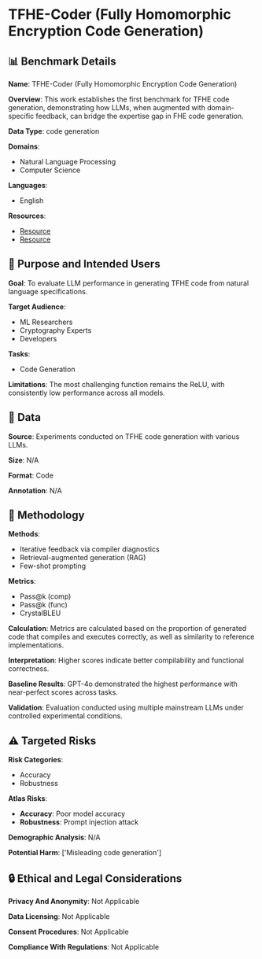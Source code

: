 # TFHE-Coder (Fully Homomorphic Encryption Code Generation)

## 📊 Benchmark Details

**Name**: TFHE-Coder (Fully Homomorphic Encryption Code Generation)

**Overview**: This work establishes the first benchmark for TFHE code generation, demonstrating how LLMs, when augmented with domain-specific feedback, can bridge the expertise gap in FHE code generation.

**Data Type**: code generation

**Domains**:
- Natural Language Processing
- Computer Science

**Languages**:
- English

**Resources**:
- [Resource](https://huggingface.co/jinaai/jina-embeddings-v2-base-code)
- [Resource](https://tfhe.github.io/tfhe/gate-bootstrapping-api.html)

## 🎯 Purpose and Intended Users

**Goal**: To evaluate LLM performance in generating TFHE code from natural language specifications.

**Target Audience**:
- ML Researchers
- Cryptography Experts
- Developers

**Tasks**:
- Code Generation

**Limitations**: The most challenging function remains the ReLU, with consistently low performance across all models.

## 💾 Data

**Source**: Experiments conducted on TFHE code generation with various LLMs.

**Size**: N/A

**Format**: Code

**Annotation**: N/A

## 🔬 Methodology

**Methods**:
- Iterative feedback via compiler diagnostics
- Retrieval-augmented generation (RAG)
- Few-shot prompting

**Metrics**:
- Pass@k (comp)
- Pass@k (func)
- CrystalBLEU

**Calculation**: Metrics are calculated based on the proportion of generated code that compiles and executes correctly, as well as similarity to reference implementations.

**Interpretation**: Higher scores indicate better compilability and functional correctness.

**Baseline Results**: GPT-4o demonstrated the highest performance with near-perfect scores across tasks.

**Validation**: Evaluation conducted using multiple mainstream LLMs under controlled experimental conditions.

## ⚠️ Targeted Risks

**Risk Categories**:
- Accuracy
- Robustness

**Atlas Risks**:
- **Accuracy**: Poor model accuracy
- **Robustness**: Prompt injection attack

**Demographic Analysis**: N/A

**Potential Harm**: ['Misleading code generation']

## 🔒 Ethical and Legal Considerations

**Privacy And Anonymity**: Not Applicable

**Data Licensing**: Not Applicable

**Consent Procedures**: Not Applicable

**Compliance With Regulations**: Not Applicable
